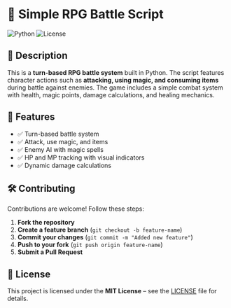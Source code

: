 # 🏹 Simple RPG Battle Script

![Python](https://img.shields.io/badge/Python-3.x-blue.svg)
![License](https://img.shields.io/badge/License-MIT-green.svg)

## 📌 Description
This is a **turn-based RPG battle system** built in Python. The script features character actions such as **attacking, using magic, and consuming items** during battle against enemies. The game includes a simple combat system with health, magic points, damage calculations, and healing mechanics.

## 🚀 Features
- ✅ Turn-based battle system
- ✅ Attack, use magic, and items
- ✅ Enemy AI with magic spells
- ✅ HP and MP tracking with visual indicators
- ✅ Dynamic damage calculations


## 🛠️ Contributing
Contributions are welcome! Follow these steps:
1. **Fork the repository**
2. **Create a feature branch** (`git checkout -b feature-name`)
3. **Commit your changes** (`git commit -m "Added new feature"`)
4. **Push to your fork** (`git push origin feature-name`)
5. **Submit a Pull Request**

## 📜 License
This project is licensed under the **MIT License** – see the [LICENSE](LICENSE) file for details.


